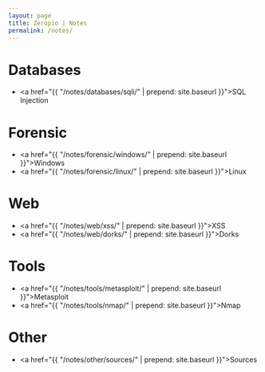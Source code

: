 ```yaml
---
layout: page
title: Zeropio | Notes
permalink: /notes/
---
```


# [](#header-4)Databases

- <a href="{{ "/notes/databases/sqli/" | prepend: site.baseurl }}">SQL Injection</a>

# [](#header-4)Forensic

- <a href="{{ "/notes/forensic/windows/" | prepend: site.baseurl }}">Windows</a>
- <a href="{{ "/notes/forensic/linux/" | prepend: site.baseurl }}">Linux</a>

# [](#header-4)Web

- <a href="{{ "/notes/web/xss/" | prepend: site.baseurl }}">XSS</a>
- <a href="{{ "/notes/web/dorks/" | prepend: site.baseurl }}">Dorks</a>

# [](#header-4)Tools

- <a href="{{ "/notes/tools/metasploit/" | prepend: site.baseurl }}">Metasploit</a>
- <a href="{{ "/notes/tools/nmap/" | prepend: site.baseurl }}">Nmap</a>

# [](#header-4)Other

- <a href="{{ "/notes/other/sources/" | prepend: site.baseurl }}">Sources</a>



